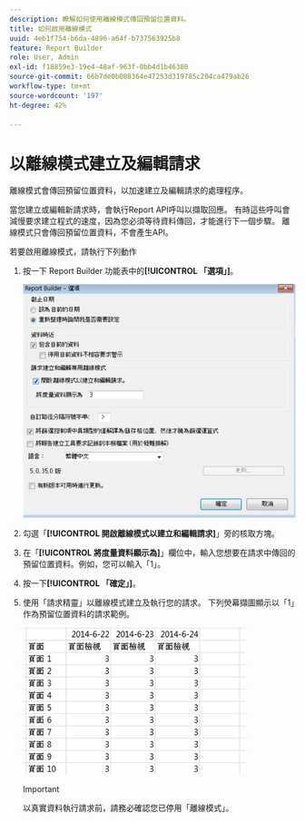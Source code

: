 ```yaml
---
description: 瞭解如何使用離線模式傳回預留位置資料。
title: 如何啟用離線模式
uuid: 4eb1f754-b6da-4896-a64f-b737563925b8
feature: Report Builder
role: User, Admin
exl-id: f18859e3-19e4-48af-963f-0bb4d1b46380
source-git-commit: 66b7de0b008364e47253d319785c204ca479ab26
workflow-type: tm+mt
source-wordcount: '197'
ht-degree: 42%

---
```


# 以離線模式建立及編輯請求

離線模式會傳回預留位置資料，以加速建立及編輯請求的處理程序。

當您建立或編輯新請求時，會執行Report API呼叫以擷取回應。 有時這些呼叫會減慢要求建立程式的速度，因為您必須等待資料傳回，才能進行下一個步驟。 離線模式只會傳回預留位置資料，不會產生API。

若要啟用離線模式，請執行下列動作

1. 按一下 Report Builder 功能表中的&#x200B;**[!UICONTROL 「選項」]**。

   ![已選取離執行緒式碼的「選項」熒幕擷圖。](assets/offline_mode.png)

1. 勾選「**[!UICONTROL 開啟離線模式以建立和編輯請求]**」旁的核取方塊。
1. 在「**[!UICONTROL 將度量資料顯示為]**」欄位中，輸入您想要在請求中傳回的預留位置資料。例如，您可以輸入「1」。
1. 按一下&#x200B;**[!UICONTROL 「確定」]**。
1. 使用「請求精靈」以離線模式建立及執行您的請求。 下列熒幕擷圖顯示以「1」作為預留位置資料的請求範例。

   ![熒幕擷圖顯示使用1做為預留位置的離線模式範例。](assets/offline_mode_example.png)

   >[!IMPORTANT]
   >
   >以真實資料執行請求前，請務必確認您已停用「離線模式」。
